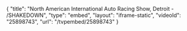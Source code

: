 {
    "title": "North American International Auto Racing Show, Detroit - \/SHAKEDOWN",
    "type": "embed",
    "layout": "iframe-static",
    "videoId": "25898743",
    "url": "\/tvpembed\/25898743"
}